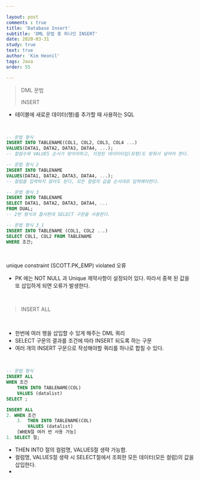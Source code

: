 ```yaml
---

layout: post
comments : true
title: 'Database Insert'
subtitle: 'DML 문법 중 하나인 INSERT'
date: 2020-03-31
study: true
text: true
author: 'Kim Heonil'
tags: Java
order: 55

---
```


> DML 문법
>
> INSERT

- 테이블에 새로운 데이터(행)를 추가할 때 사용하는 SQL

<br>

``` sql
-- 문법 형식
INSERT INTO TABLENAME(COL1, COL2, COL3, COL4 ...)
VALUES(DATA1, DATA2, DATA3, DATA4, ...);
-- 컬럼수와 VALUES 순서가 맞아야하고, 지정된 데이터타입(유형)도 맞춰서 넣어야 한다. 

-- 문법 형식 2
INSERT INTO TABLENAME
VALUES(DATA1, DATA2, DATA3, DATA4, ...);
-- 컬럼을 입력하지 않아도 된다, 모든 컬럼의 값을 순서대로 입력해야한다.

-- 문법 형식 3
INSERT INTO TABLENAME
SELECT DATA1, DATA2, DATA3, DATA4, ...
FROM DUAL;
-- 2번 형식과 흡사한데 SELECT 구문을 사용한다.

-- 문법 형식 3_1
INSERT INTO TABLENAME (COL1, COL2 ...)
SELECT COL1, COL2 FROM TABLENAME
WHERE 조건;
```

<br>

unique constraint (SCOTT.PK_EMP) violated 오류

- PK 에는 NOT NULL 과 Unique 제약사항이 설정되어 있다. 따라서 중복 된 값을 또 삽입하게 되면 오류가 발생한다.

<br>

> INSERT ALL

<br>

- 한번에 여러 행을 삽입할 수 있게 해주는 DML 쿼리
- SELECT 구문의 결과를 조건에 따라 INSERT 되도록 하는 구문
- 여러 개의 INSERT 구문으로 작성해야할 쿼리를 하나로 합칠 수 있다.

<br>

```sql
-- 문법 형식
INSERT ALL
WHEN 조건
	THEN INTO TABLENAME(COL)
	VALUES (datalist)
SELECT ;

INSERT ALL
2. WHEN 조건
	3.	THEN INTO TABLENAME(COL)
		VALUES (datalist)
	[WHEN절 여러 번 사용 가능]
1. SELECT 절;
```

- THEN INTO 절의 컬럼명, VALUES절 생략 가능함.
- 컬럼명, VALUES절 생략 시 SELECT절에서 조회한 모든 데이터(모든 컬럼)의 값을 삽입한다.
- 

<br><br>